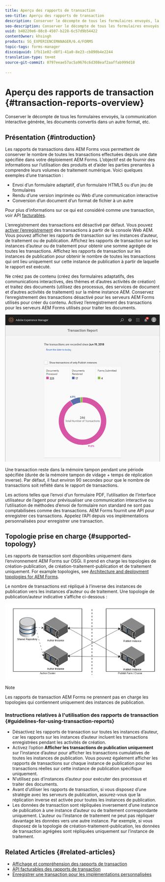 ```yaml
---
title: Aperçu des rapports de transaction
seo-title: Aperçu des rapports de transaction
description: Conserver le décompte de tous les formulaires envoyés, la communication interactive générée, les documents convertis dans un autre format, etc.
seo-description: Conserver le décompte de tous les formulaires envoyés, la communication interactive générée, les documents convertis dans un autre format, etc.
uuid: b40220e6-88c8-4507-b228-6c57d9b54422
contentOwner: khsingh
products: SG_EXPERIENCEMANAGER/6.4/FORMS
topic-tags: forms-manager
discoiquuid: 1fb11e02-d8f1-41a0-8e23-cb890b4e2244
translation-type: tm+mt
source-git-commit: 0797eeae57ac5a9676c6d308eaf2aaffab999d18

---
```



# Aperçu des rapports de transaction {#transaction-reports-overview}

Conserver le décompte de tous les formulaires envoyés, la communication interactive générée, les documents convertis dans un autre format, etc.

## Présentation {#introduction}

Les rapports de transactions dans AEM Forms vous permettent de conserver le nombre de toutes les transactions effectuées depuis une date spécifiée dans votre déploiement AEM Forms. L’objectif est de fournir des informations sur l’utilisation des produits et d’aider les parties prenantes à comprendre leurs volumes de traitement numérique. Voici quelques exemples d’une transaction :

* Envoi d’un formulaire adaptatif, d’un formulaire HTML5 ou d’un jeu de formulaires
* Rendu d’une version imprimée ou Web d’une communication interactive
* Conversion d’un document d’un format de fichier à un autre

Pour plus d’informations sur ce qui est considéré comme une transaction, voir API [facturables](/help/forms/using/transaction-reports-billable-apis.md).

L’enregistrement des transactions est désactivé par défaut. Vous pouvez [activer l’enregistrement](/help/forms/using/viewing-and-understanding-transaction-reports.md#setting-up-transaction-reports) des transactions à partir de la console Web AEM. Vous pouvez afficher les rapports de transaction sur les instances d’auteur, de traitement ou de publication. Affichez les rapports de transaction sur les instances d’auteur ou de traitement pour obtenir une somme agrégée de toutes les transactions. Affichez les rapports de transaction sur les instances de publication pour obtenir le nombre de toutes les transactions qui ont lieu uniquement sur cette instance de publication à partir de laquelle le rapport est exécuté.

Ne créez pas de contenu (créez des formulaires adaptatifs, des communications interactives, des thèmes et d’autres activités de création) et traitez des documents (utilisez des processus, des services de document et d’autres activités de traitement) sur la même instance AEM. Conservez l’enregistrement des transactions désactivé pour les serveurs AEM Forms utilisés pour créer du contenu. Activez l’enregistrement des transactions pour les serveurs AEM Forms utilisés pour traiter les documents.

![sample-transaction-report-author-1](assets/sample-transaction-report-author-1.png)

Une transaction reste dans la mémoire tampon pendant une période spécifiée (durée de la mémoire tampon de vidage + temps de réplication inverse). Par défaut, il faut environ 90 secondes pour que le nombre de transactions soit reflété dans le rapport de transactions.

Les actions telles que l’envoi d’un formulaire PDF, l’utilisation de l’interface utilisateur de l’agent pour prévisualiser une communication interactive ou l’utilisation de méthodes d’envoi de formulaire non standard ne sont pas comptabilisées comme des transactions. AEM Forms fournit une API pour enregistrer ces transactions. Appelez l’API depuis vos implémentations personnalisées pour enregistrer une transaction.

## Topologie prise en charge {#supported-topology}

Les rapports de transaction sont disponibles uniquement dans l’environnement AEM Forms sur OSGi. Il prend en charge les topologies de création-publication, de création-traitement-publication et de traitement uniquement. For example topologies, see [Architecture and deployment topologies for AEM Forms](/help/forms/using/transaction-reports-overview.md).

Le nombre de transactions est répliqué à l’inverse des instances de publication vers les instances d’auteur ou de traitement. Une topologie de publication/auteur indicative s’affiche ci-dessous :

![simple-auteur-publication-topologie](assets/simple-author-publish-topology.png)

>[!NOTE]
>
>Les rapports de transaction AEM Forms ne prennent pas en charge les topologies qui contiennent uniquement des instances de publication.

### Instructions relatives à l&#39;utilisation des rapports de transaction {#guidelines-for-using-transaction-reports}

* Désactivez les rapports de transaction sur toutes les instances d’auteur, car les rapports sur les instances d’auteur incluent les transactions enregistrées pendant les activités de création.
* Activez l’option **Afficher les transactions de publication uniquement** sur l’instance d’auteur pour afficher les transactions cumulatives de toutes les instances de publication. Vous pouvez également afficher les rapports de transactions sur chaque instance de publication pour les transactions réelles sur cette instance de publication spécifique uniquement.
* N’utilisez pas d’instances d’auteur pour exécuter des processus et traiter des documents.
* Avant d’utiliser les rapports de transaction, si vous disposez d’une stratégie avec les serveurs de publication, assurez-vous que la réplication inverse est activée pour toutes les instances de publication.
* Les données de transaction sont répliquées inversement d’une instance de publication à une instance d’auteur ou de traitement correspondante uniquement. L’auteur ou l’instance de traitement ne peut pas répliquer davantage les données vers une autre instance. Par exemple, si vous disposez de la topologie de création-traitement-publication, les données de transaction agrégées sont répliquées uniquement sur l’instance de traitement.

## Related Articles {#related-articles}

* [Affichage et compréhension des rapports de transaction](/help/forms/using/viewing-and-understanding-transaction-reports.md)
* [API facturables des rapports de transaction](/help/forms/using/transaction-reports-billable-apis.md)
* [Enregistrer une transaction pour les implémentations personnalisées](/help/forms/using/record-transaction-custom-implementation.md)


